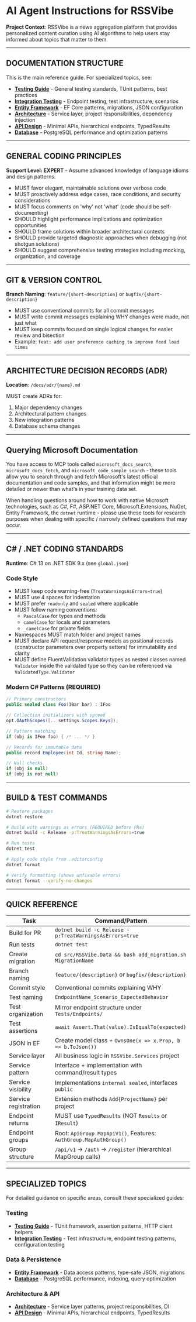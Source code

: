 # AI Agent Instructions for RSSVibe

**Project Context**: RSSVibe is a news aggregation platform that provides personalized content curation using AI algorithms to help users stay informed about topics that matter to them.

---

## DOCUMENTATION STRUCTURE

This is the main reference guide. For specialized topics, see:

- **[Testing Guide](docs/agents/testing-guide.md)** - General testing standards, TUnit patterns, best practices
- **[Integration Testing](docs/agents/integration-testing.md)** - Endpoint testing, test infrastructure, scenarios
- **[Entity Framework](docs/agents/entity-framework.md)** - EF Core patterns, migrations, JSON configuration
- **[Architecture](docs/agents/architecture.md)** - Service layer, project responsibilities, dependency injection
- **[API Design](docs/agents/api-design.md)** - Minimal APIs, hierarchical endpoints, TypedResults
- **[Database](docs/agents/database.md)** - PostgreSQL performance and optimization patterns

---

## GENERAL CODING PRINCIPLES

**Support Level: EXPERT** - Assume advanced knowledge of language idioms and design patterns.

- MUST favor elegant, maintainable solutions over verbose code
- MUST proactively address edge cases, race conditions, and security considerations
- MUST focus comments on 'why' not 'what' (code should be self-documenting)
- SHOULD highlight performance implications and optimization opportunities
- SHOULD frame solutions within broader architectural contexts
- SHOULD provide targeted diagnostic approaches when debugging (not shotgun solutions)
- SHOULD suggest comprehensive testing strategies including mocking, organization, and coverage

---

## GIT & VERSION CONTROL

**Branch Naming**: `feature/{short-description}` or `bugfix/{short-description}`

- MUST use conventional commits for all commit messages
- MUST write commit messages explaining WHY changes were made, not just what
- MUST keep commits focused on single logical changes for easier review and bisection
- Example: `feat: add user preference caching to improve feed load times`

---

## ARCHITECTURE DECISION RECORDS (ADR)

**Location**: `/docs/adr/{name}.md`

MUST create ADRs for:
1. Major dependency changes
2. Architectural pattern changes
3. New integration patterns
4. Database schema changes

---

## Querying Microsoft Documentation

You have access to MCP tools called `microsoft_docs_search`, `microsoft_docs_fetch`, and `microsoft_code_sample_search` - these tools allow you to search through and fetch Microsoft's latest official documentation and code samples, and that information might be more detailed or newer than what's in your training data set.

When handling questions around how to work with native Microsoft technologies, such as C#, F#, ASP.NET Core, Microsoft.Extensions, NuGet, Entity Framework, the `dotnet` runtime - please use these tools for research purposes when dealing with specific / narrowly defined questions that may occur.

---

## C# / .NET CODING STANDARDS

**Runtime**: C# 13 on .NET SDK 9.x (see `global.json`)

### Code Style
- MUST keep code warning-free (`TreatWarningsAsErrors=true`)
- MUST use 4 spaces for indentation
- MUST prefer `readonly` and `sealed` where applicable
- MUST follow naming conventions:
  - `PascalCase` for types and methods
  - `camelCase` for locals and parameters
  - `_camelCase` for private fields
- Namespaces MUST match folder and project names
- MUST declare API request/response models as positional records (constructor parameters over property setters) for immutability and clarity
- MUST define FluentValidation validator types as nested classes named `Validator` inside the validated type so they can be referenced via `ValidatedType.Validator`

### Modern C# Patterns (REQUIRED)
```csharp
// Primary constructors
public sealed class Foo(IBar bar) : IFoo

// Collection initializers with spread
opt.OAuthScopes([.. settings.Scopes.Keys]);

// Pattern matching
if (obj is IFoo foo) { /* ... */ }

// Records for immutable data
public record Employee(int Id, string Name);

// Null checks
if (obj is null)
if (obj is not null)
```

---

## BUILD & TEST COMMANDS

```bash
# Restore packages
dotnet restore

# Build with warnings as errors (REQUIRED before PRs)
dotnet build -c Release -p:TreatWarningsAsErrors=true

# Run tests
dotnet test

# Apply code style from .editorconfig
dotnet format

# Verify formatting (shows unfixable errors)
dotnet format --verify-no-changes
```

---

## QUICK REFERENCE

| Task | Command/Pattern |
|------|----------------|
| Build for PR | `dotnet build -c Release -p:TreatWarningsAsErrors=true` |
| Run tests | `dotnet test` |
| Create migration | `cd src/RSSVibe.Data && bash add_migration.sh MigrationName` |
| Branch naming | `feature/{description}` or `bugfix/{description}` |
| Commit style | Conventional commits explaining WHY |
| Test naming | `EndpointName_Scenario_ExpectedBehavior` |
| Test organization | Mirror endpoint structure under `Tests/Endpoints/` |
| Test assertions | `await Assert.That(value).IsEqualTo(expected)` |
| JSON in EF | Create model class + `OwnsOne(x => x.Prop, b => b.ToJson())` |
| Service layer | All business logic in `RSSVibe.Services` project |
| Service pattern | Interface + implementation with command/result types |
| Service visibility | Implementations `internal sealed`, interfaces `public` |
| Service registration | Extension methods `Add{ProjectName}` per project |
| Endpoint returns | MUST use `TypedResults` (NOT `Results` or `IResult`) |
| Endpoint groups | Root: `ApiGroup.MapApiV1()`, Features: `AuthGroup.MapAuthGroup()` |
| Group structure | `/api/v1` → `/auth` → `/register` (hierarchical MapGroup calls) |

---

## SPECIALIZED TOPICS

For detailed guidance on specific areas, consult these specialized guides:

### Testing
- **[Testing Guide](docs/agents/testing-guide.md)** - TUnit framework, assertion patterns, HTTP client helpers
- **[Integration Testing](docs/agents/integration-testing.md)** - Test infrastructure, endpoint testing patterns, configuration testing

### Data & Persistence
- **[Entity Framework](docs/agents/entity-framework.md)** - Data access patterns, type-safe JSON, migrations
- **[Database](docs/agents/database.md)** - PostgreSQL performance, indexing, query optimization

### Architecture & API
- **[Architecture](docs/agents/architecture.md)** - Service layer patterns, project responsibilities, DI
- **[API Design](docs/agents/api-design.md)** - Minimal APIs, hierarchical endpoints, TypedResults
